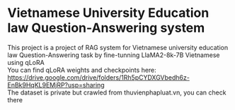 # Vietnamese University Education law Question-Answering system
This project is a project of RAG system for Vietnamese university education law Question-Answering task by fine-tunning LlaMA2-8k-7B Vietnamese using qLoRA \
You can find qLoRA weights and checkpoints here: https://drive.google.com/drive/folders/1Rh5pCYDXGVbedh6z-EnBk9HqKL9EMjRP?usp=sharing \
The dataset is private but crawled from thuvienphapluat.vn, you can check there
